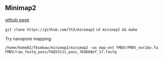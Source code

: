 ## Minimap2

[github page](https://github.com/lh3/minimap2)

`git clone https://github.com/lh3/minimap2`
`cd minimap2 && make`

Try nanopore mapping:

`/home/home02/fbsmbaw/minimap2/minimap2 -ax map-ont FMDV/FMDV_noribo.fa FMDV/raw_fastq_pass/FAQ53111_pass_76d688ef_17.fastq`
